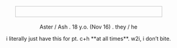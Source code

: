 
<p align="center"><img width="385" height="29"![img 8739 gif](IMG_8739.gif) </p>

<p align="center"> Aster / Ash . 18 y.o. (Nov 16) . they / he </h1>

<p align="center"> i literally just have this for pt. c+h **at all times**. w2i, i don’t bite. </p>

